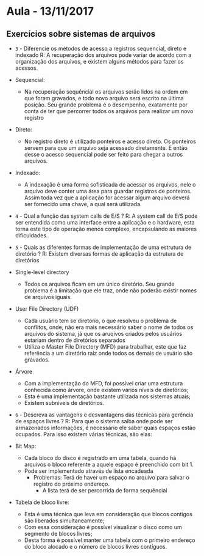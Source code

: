 # Aula - 13/11/2017

<!-- Criar três vms e realizar a sincronização entre elas-->

## Exercícios sobre sistemas de arquivos

- <code>3</code> - Diferencie os métodos de acesso a registros sequencial, direto e indexado
R: A recuperação dos arquivos pode variar de acordo com a organização dos arquivos, e existem alguns métodos para fazer os acessos.
- Sequencial:
    - Na recuperação sequêncial os arquivos serão lidos na ordem em que foram gravados, e todo novo arquivo será escrito na última posição. Seu grande problema é o desempenho, exatamente por conta de ter que percorrer todos os arquivos para realizar um novo registro
- Direto:
    - No registro direto é utilizado ponteiros e acesso direto. Os ponteiros servem para que um arquivo seja acessado diretamente. E então desse o acesso sequencial pode ser feito para chegar a outros arquivos.
- Indexado:
    - A indexação é uma forma sofisticada de acessar os arquivos, nele o arquivo deve conter uma área para guardar registros de ponteiros. Assim toda vez que a aplicação for acessar algum arquivo deverá ser fornecido uma chave, a qual será utilizada. 

- <code>4</code> - Qual a função das system calls de E/S ?
R: A system call de E/S pode ser entendida como uma interface entre a aplicação e o hardware, esta torna este tipo de operação menos complexo, encapsulando as maiores dificuldades.

- <code>5</code> - Quais as diferentes formas de implementação de uma estrutura de diretório ? 
R: Existem diversas formas de aplicação da estrutura de diretórios
- Single-level directory
    - Todos os arquivos ficam em um único diretório. Seu grande problema é a limitação que ele traz, onde não poderão existir nomes de arquivos iguais.
- User File Directory (UDF)
    - Cada usuário tem se diretório, o que resolveu o problema de conflitos, onde, não era mais necessário saber o nome de todos os arquivos do sistema, já que os aruqivos criados pelos usuários estariam dentro de diretórios separados
    - Utiliza o Master File Directory (MFD) para trabalhar, este que faz referência a um diretório raiz onde todos os demais de usuário são gravados.
- Árvore
    -   Com a implementação do MFD, foi possível criar uma estrutura conhecida como árvore, onde existem vários níveis de diretórios;
    -   Esta é uma implementação bastante utilizada nos sistemas atuais;
    -   Existem subníveis de diretórios.

- <code>6</code> - Descreva as vantagens e desvantagens das técnicas para gerência de espaços livres ?
R: Para que o sistema saiba onde pode ser armazenados informações, é necessário ele saber quais espaços estão ocupados. Para isso existem várias técnicas, são elas:
-   Bit Map:
    - Cada bloco do disco é registrado em uma tabela, quando há arquivos o bloco referente a aquele espaço é preenchido com bit 1.
    - Pode ser implementado através de lista encadeada
        - Problemas: Terá de haver um espaço no arquivo para salvar o registro do próximo endereço.
            - A lista terá de ser percorrida de forma sequêncial
-   Tabela de bloco livre:
    - Esta é uma técnica que leva em consideração que blocos contigos são liberados simultaneamente;
    - Com essa consideração é possível visualizar o disco como um segmento de blocos livres;
    - Desta forma é possível manter uma tabela com o primeiro endereço do bloco alocado e o número de blocos livres contíguos.